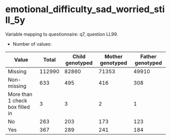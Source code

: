 # emotional_difficulty_sad_worried_still_5y
Variable mapping to questionnaire: q7, question LL99.
- Number of values:

| Value | Total | Child genotyped | Mother genotyped | Father genotyped |
| ----- | ----- | --------------- | ---------------- | ---------------- |
| Missing | 112990 | 82860 | 71353 | 49910 |
| Non-missing | 633 | 495 | 416 | 308 |
| More than 1 check box filled in | 3 | 3 | 2 |1 |
| No | 263 | 203 | 173 |123 |
| Yes | 367 | 289 | 241 |184 |



